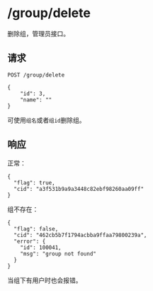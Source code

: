 # /group/delete

删除组，管理员接口。

## 请求

```
POST /group/delete

{
	"id": 3,
	"name": ""
}
```

可使用`组名`或者`组id`删除组。

## 响应

正常：

```
{
  "flag": true,
  "cid": "a3f531b9a9a3448c82ebf98260aa09ff"
}
```

组不存在：

```
{
  "flag": false,
  "cid": "462cb5b7f1794acbba9ffaa79800239a",
  "error": {
    "id": 100041,
    "msg": "group not found"
  }
}
```

当组下有用户时也会报错。